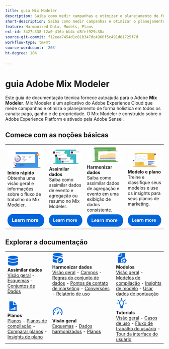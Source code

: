 ```yaml
---
title: guia Mix Modeler
description: Saiba como medir campanhas e otimizar o planejamento de forma integral em todos os canais com o Mix Modeler.
short-description: Saiba como medir campanhas e otimizar o planejamento de forma integral em todos os canais com o Mix Modeler.
feature: Harmonized Data, Models, Plans
exl-id: 3427c338-f2a0-416b-bb4c-d8fef929c38a
source-git-commit: f12eea7454d1c81b347dc4960f5c491d81725f7d
workflow-type: tm+mt
source-wordcount: '203'
ht-degree: 18%

---
```


# guia Adobe Mix Modeler

Este guia de documentação técnica fornece autoajuda para o Adobe **Mix Modeler**. Mix Modeler é um aplicativo do Adobe Experience Cloud que mede campanhas e otimiza o planejamento de forma holística em todos os canais: pago, ganho e de propriedade. O Mix Modeler é construído sobre o Adobe Experience Platform e ativado pela Adobe Sensei.

## Comece com as noções básicas

<table style="table-layout:fixed">
  <tr style="border: 0;">
    <td>
    <a href="/help/get-started/about.md"><img src="assets/whatis-mm.png"></a>
    <div><strong>Início rápido</strong><br/>Obtenha uma visão geral e informações sobre o fluxo de trabalho do Mix Modeler.</div>
    </td>
    <td>
    <a href="/help/ingest-data/overview.md"><img src="assets/data-ingestion-mm.png"></a>
    <div><strong>Assimilar dados</strong><br/>Saiba como assimilar dados de evento e agregação ou resumo no Mix Modeler.</div>
    </td>
    <td>
    <a href="/help/harmonize-data/overview.md"><img src="assets/plan-mm.png"/></a>
    <div><strong>Harmonizar dados</strong><br/>Saiba como assimilar dados de agregação e evento em uma exibição de dados consistente. 
    </div>
    </td>
    <td>
    <a href="/help/models/overview.md"><img src="assets/models-mm.png"></a>
    <div><strong>Modelo e plano</strong><br/>Treine e classifique seus modelos e use os insights para seus planos de marketing.</div>
    </td>
  </tr>
  <tr style="border: 0;">
    <td align="center"><a href="/help/get-started/about.md"><img src="assets/learn-more-button.svg"></a></td>
    <td align="center"><a href="/help/ingest-data/overview.md"><img src="assets/learn-more-button.svg"></a></td>
    <td align="center"><a href="/help/harmonize-data/overview.md"><img src="assets/learn-more-button.svg"></a></td>
    <td align="center"><a href="/help/models/overview.md"><img src="assets/learn-more-button.svg"></a></td>
    </tr>
</table>


## Explorar a documentação

<table style="table-layout:fixed">
  <tr style="border: 0;">
    <td>
      <img src="assets/Data.svg" width="35px"><br/>
      <strong>Assimilar dados</strong><br/><a href="/help/ingest-data/overview.md">Visão geral</a> - <a href="/help/ingest-data/schemas.md">Esquemas</a> - <a href="/help/ingest-data/datasets.md">Conjuntos de Dados</a> 
    </td>
    <td>
      <img src="assets/DataCheck.svg" width="35px"><br/>
      <strong>Harmonizar dados</strong><br/><a href="/help/harmonize-data/overview.md">Visão geral</a> - <a href="/help/harmonize-data/fields.md">Campos</a> - <a href="/help/harmonize-data/dataset-rules.md">Regras do conjunto de dados</a> - <a href="/help/harmonize-data/marketing-touchpoints.md">Pontos de contato de marketing</a> - <a href="/help/harmonize-data/conversions.md">Conversões</a> - <a href="/help/harmonize-data/usage-report.md">Relatório de uso</a>  
    </td>
    <td>
      <img src="assets/FileGear.svg" width="35px"><br/>
      <strong>Modelos</strong><br/><a href="/help/models/overview.md">Visão geral</a> - <a href="/help/models/build.md">Modelos de compilação</a> - <a href="/help/models/insights.md">Insights de modelo</a> - <a href="/help/models/scoring-data.md">Usar dados de pontuação</a>
    </td>
  </tr>
  <tr style="border: 0;">
    <td>
      <img src="assets/FileChart.svg" width="35px"><br/>
      <strong>Planos</strong><br/><a href="/help/plans/overview.md">Planos</a> - <a href="/help/plans/build.md">Planos de compilação</a> - <a href="/help/plans/compare.md">Comparar planos</a> - <a href="/help/plans/build.md">Insights de plano</a>
    </td>
    <td>
      <img src="assets/Dashboard.svg" width="35px"><br/>
      <strong>Visão geral</strong><br/><a href="/help/dashboard/overview.md">Esquemas</a> - <a href="/help/dashboard/harmonized-data.md">Dados harmonizados</a> - <a href="/help/dashboard/plans.md">Planos</a>
    </td>
        <td>
      <img src="assets/Learn.svg" width="35px"><br/>
      <strong>Tutorials</strong><br/><a href="https://experienceleague.adobe.com/docs/mix-modeler-learn/tutorials/overview.html?lang=pt-BR">Visão geral</a> - <a href="https://experienceleague.adobe.com/docs/mix-modeler-learn/tutorials/intro/use-cases.html?lang=pt-BR">Casos de uso</a> - <a href="https://experienceleague.adobe.com/docs/mix-modeler-learn/tutorials/intro/user-workflow.html?lang=pt-BR">Fluxo de trabalho do usuário</a> - <a href="https://experienceleague.adobe.com/docs/mix-modeler-learn/tutorials/intro/user-interface-tour.html?lang=pt-BR">Tour da interface do usuário</a>
    </td>
  </tr>
</table>
